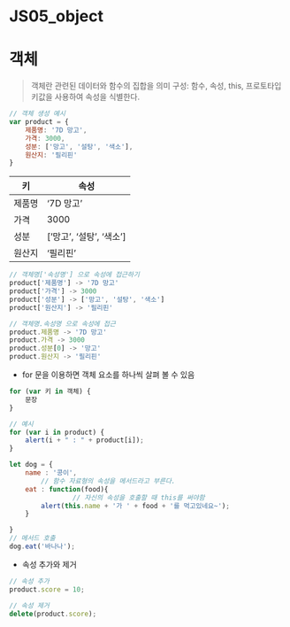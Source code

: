 # JS05_object

# 객체

> 객체란 관련된 데이터와 함수의 집합을 의미
구성: 함수, 속성, this, 프로토타입
키값을 사용하여 속성을 식별한다.
> 

```jsx
// 객체 생성 예시
var product = {
	제품명: '7D 망고',
	가격: 3000,
	성분: ['망고', '설탕', '색소'],
	원산지: '필리핀'
}
```

| 키 | 속성 |
| --- | --- |
| 제품명 | ‘7D 망고’ |
| 가격 | 3000 |
| 성분 | [’망고’, ‘설탕’, ‘색소’] |
| 원산지 | ‘필리핀’ |

```jsx
// 객체명['속성명'] 으로 속성에 접근하기
product['제품명'] -> '7D 망고'
product['가격'] -> 3000
product['성분'] -> ['망고', '설탕', '색소']
product['원산지'] -> '필리핀'

// 객체명.속성명 으로 속성에 접근
product.제품명 -> '7D 망고'
product.가격 -> 3000
product.성분[0] -> '망고'
product.원산지 -> '필리핀'
```

- for 문을 이용하면 객체 요소를 하나씩 살펴 볼 수 있음

```jsx
for (var 키 in 객체) {
	문장
}

// 예시
for (var i in product) {
	alert(i + " : " + product[i]);
}
```

```jsx
let dog = {
    name : '콩이',
		// 함수 자료형의 속성을 메서드라고 부른다.
    eat : function(food){
				// 자신의 속성을 호출할 때 this를 써야함
        alert(this.name + '가 ' + food + '를 먹고있네요~');
    }

}
// 메서드 호출
dog.eat('바나나');
```

- 속성 추가와 제거

```jsx
// 속성 추가
product.score = 10;

// 속성 제거
delete(product.score);
```
